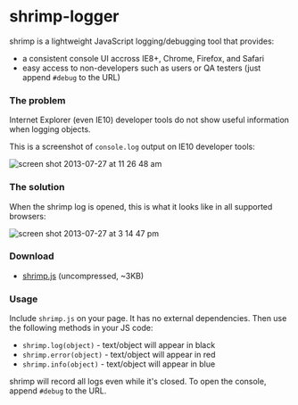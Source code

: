 shrimp-logger
=============
shrimp is a lightweight JavaScript logging/debugging tool that provides:
- a consistent console UI accross IE8+, Chrome, Firefox, and Safari
- easy access to non-developers such as users or QA testers (just append `#debug` to the URL)

### The problem
Internet Explorer (even IE10) developer tools do not show useful information when logging objects.

This is a screenshot of `console.log` output on IE10 developer tools:

![screen shot 2013-07-27 at 11 26 48 am](https://f.cloud.github.com/assets/158675/867512/fcfe269a-f703-11e2-96dc-986293807962.png)

### The solution

When the shrimp log is opened, this is what it looks like in all supported browsers:

![screen shot 2013-07-27 at 3 14 47 pm](https://f.cloud.github.com/assets/158675/867541/4ee71f60-f70a-11e2-9210-f363a61b31ad.png)

### Download

- [shrimp.js](https://raw.github.com/6/shrimp-logger/master/src/shrimp.js) (uncompressed, ~3KB)

### Usage

Include `shrimp.js` on your page. It has no external dependencies. Then use the following methods in your JS code:
- `shrimp.log(object)` - text/object will appear in black
- `shrimp.error(object)` - text/object will appear in red
- `shrimp.info(object)` - text/object will appear in blue

shrimp will record all logs even while it's closed. To open the console, append `#debug` to the URL.
